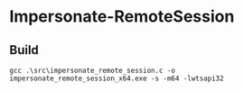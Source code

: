 # Impersonate-RemoteSession
 
## Build
```
gcc .\src\impersonate_remote_session.c -o impersonate_remote_session_x64.exe -s -m64 -lwtsapi32
```